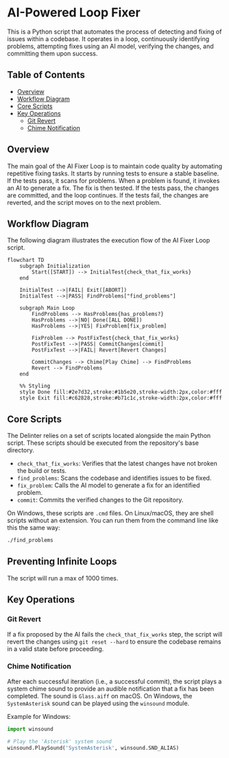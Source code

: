 # AI-Powered Loop Fixer

This is a Python script that automates the process of detecting and fixing of issues within a codebase. It operates in a loop, continuously identifying problems, attempting fixes using an AI model, verifying the changes, and committing them upon success.

## Table of Contents

- [Overview](#overview)
- [Workflow Diagram](#workflow-diagram)
- [Core Scripts](#core-scripts)
- [Key Operations](#key-operations)
  - [Git Revert](#git-revert)
  - [Chime Notification](#chime-notification)

## Overview

The main goal of the AI Fixer Loop is to maintain code quality by automating repetitive fixing tasks. It starts by running tests to ensure a stable baseline. If the tests pass, it scans for problems. When a problem is found, it invokes an AI to generate a fix. The fix is then tested. If the tests pass, the changes are committed, and the loop continues. If the tests fail, the changes are reverted, and the script moves on to the next problem.

## Workflow Diagram

The following diagram illustrates the execution flow of the AI Fixer Loop script.

```mermaid
flowchart TD
    subgraph Initialization
        Start([START]) --> InitialTest{check_that_fix_works}
    end

    InitialTest -->|FAIL| Exit([ABORT])
    InitialTest -->|PASS| FindProblems["find_problems"]
    
    subgraph Main Loop
        FindProblems --> HasProblems{has_problems?}
        HasProblems -->|NO| Done([ALL DONE])
        HasProblems -->|YES| FixProblem[fix_problem]
        
        FixProblem --> PostFixTest{check_that_fix_works}
        PostFixTest -->|PASS| CommitChanges[commit]
        PostFixTest -->|FAIL| Revert[Revert Changes]
        
        CommitChanges --> Chime[Play Chime] --> FindProblems
        Revert --> FindProblems
    end
    
    %% Styling
    style Done fill:#2e7d32,stroke:#1b5e20,stroke-width:2px,color:#fff
    style Exit fill:#c62828,stroke:#b71c1c,stroke-width:2px,color:#fff
```

## Core Scripts

The Delinter relies on a set of scripts located alongside the main Python script. These scripts should be executed from the repository's base directory.

- `check_that_fix_works`: Verifies that the latest changes have not broken the build or tests.
- `find_problems`: Scans the codebase and identifies issues to be fixed.
- `fix_problem`: Calls the AI model to generate a fix for an identified problem.
- `commit`: Commits the verified changes to the Git repository.

On Windows, these scripts are `.cmd` files. On Linux/macOS, they are shell scripts without an extension. You can run them from the command line like this the same way:
```bash
./find_problems
```
## Preventing Infinite Loops

The script will run a max of 1000 times. 

## Key Operations

### Git Revert
If a fix proposed by the AI fails the `check_that_fix_works` step, the script will revert the changes using `git reset --hard` to ensure the codebase remains in a valid state before proceeding.

### Chime Notification
After each successful iteration (i.e., a successful commit), the script plays a system chime sound to provide an audible notification that a fix has been completed. The sound is `Glass.aiff` on macOS. On Windows, the `SystemAsterisk` sound can be played using the `winsound` module.

Example for Windows:
```python
import winsound

# Play the 'Asterisk' system sound
winsound.PlaySound('SystemAsterisk', winsound.SND_ALIAS)
```
